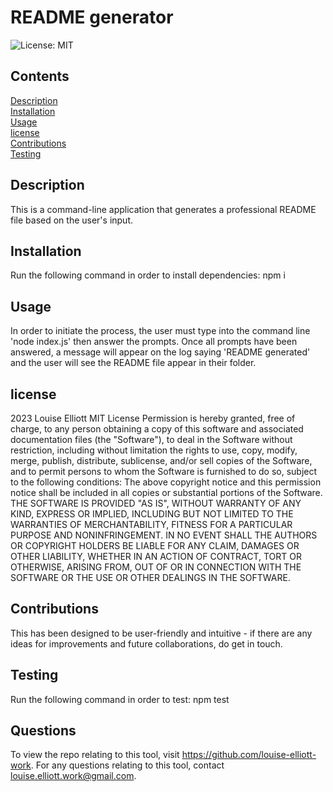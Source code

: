 # README generator
![License: MIT](https://img.shields.io/badge/License-MIT-yellow.svg)
## Contents
[Description](#description)<br>
[Installation](#installation)<br>
[Usage](#usage)<br>
[license](#license)<br>
[Contributions](#contributions)<br>
[Testing](#testing)<br>
## Description
This is a command-line application that generates a professional README file based on the user's input.
## Installation
Run the following command in order to install dependencies: npm i
## Usage
In order to initiate the process, the user must type into the command line 'node index.js' then answer the prompts. Once all prompts have been answered, a message will appear on the log saying 'README generated' and the user will see the README file appear in their folder.
## license
2023 Louise Elliott
MIT License
Permission is hereby granted, free of charge, to any person obtaining a copy of this software and associated documentation files (the "Software"), to deal in the Software without restriction, including without limitation the rights to use, copy, modify, merge, publish, distribute, sublicense, and/or sell copies of the Software, and to permit persons to whom the Software is furnished to do so, subject to the following conditions: The above copyright notice and this permission notice shall be included in all copies or substantial portions of the Software. THE SOFTWARE IS PROVIDED "AS IS", WITHOUT WARRANTY OF ANY KIND, EXPRESS OR IMPLIED, INCLUDING BUT NOT LIMITED TO THE WARRANTIES OF MERCHANTABILITY, FITNESS FOR A PARTICULAR PURPOSE AND NONINFRINGEMENT. IN NO EVENT SHALL THE AUTHORS OR COPYRIGHT HOLDERS BE LIABLE FOR ANY CLAIM, DAMAGES OR OTHER LIABILITY, WHETHER IN AN ACTION OF CONTRACT, TORT OR OTHERWISE, ARISING FROM, OUT OF OR IN CONNECTION WITH THE SOFTWARE OR THE USE OR OTHER DEALINGS IN THE SOFTWARE.
## Contributions
This has been designed to be user-friendly and intuitive - if there are any ideas for improvements and future collaborations, do get in touch.
## Testing
Run the following command in order to test: npm test
## Questions
To view the repo relating to this tool, visit https://github.com/louise-elliott-work.
For any questions relating to this tool, contact louise.elliott.work@gmail.com.
